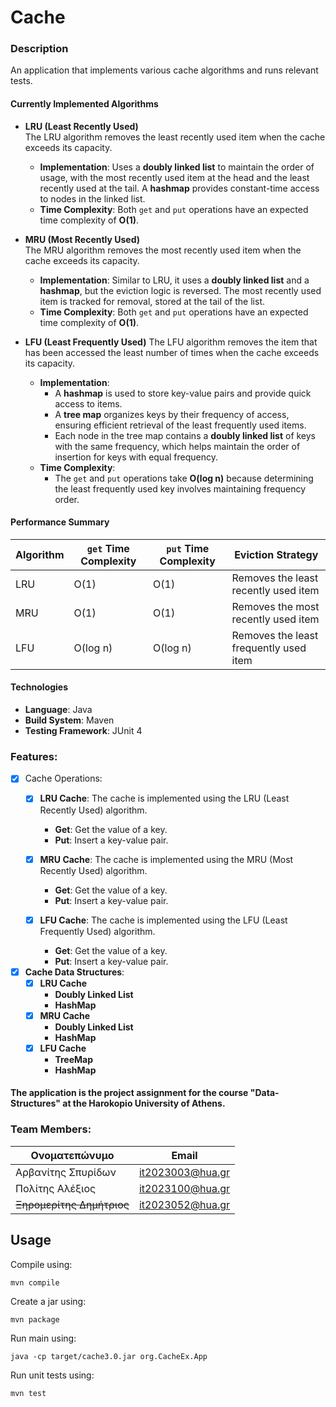 # Cache

### **Description**
An application that implements various cache algorithms and runs relevant tests.

#### **Currently Implemented Algorithms**

- **LRU (Least Recently Used)**  
  The LRU algorithm removes the least recently used item when the cache exceeds its capacity.
  - **Implementation**: Uses a **doubly linked list** to maintain the order of usage, with the most recently used item at the head and the least recently used at the tail.
  A **hashmap** provides constant-time access to nodes in the linked list.
  - **Time Complexity**: Both `get` and `put` operations have an expected time complexity of **O(1)**.

- **MRU (Most Recently Used)**  
  The MRU algorithm removes the most recently used item when the cache exceeds its capacity.
  - **Implementation**: Similar to LRU, it uses a **doubly linked list** and a **hashmap**, but the eviction logic is reversed. The most recently used item is tracked for removal, stored at the tail of the list.
  - **Time Complexity**: Both `get` and `put` operations have an expected time complexity of **O(1)**.

- **LFU (Least Frequently Used)**
  The LFU algorithm removes the item that has been accessed the least number of times when the cache exceeds its capacity.
  - **Implementation**:
    - A **hashmap** is used to store key-value pairs and provide quick access to items.
    - A **tree map** organizes keys by their frequency of access, ensuring efficient retrieval of the least frequently used items.
    - Each node in the tree map contains a **doubly linked list** of keys with the same frequency, which helps maintain the order of insertion for keys with equal frequency.
  - **Time Complexity**:
    - The `get` and `put` operations take **O(log n)** because determining the least frequently used key involves maintaining frequency order.

#### **Performance Summary**
| Algorithm | `get` Time Complexity | `put` Time Complexity | Eviction Strategy                     |  
|-----------|------------------------|------------------------|---------------------------------------|  
| LRU       | O(1)                  | O(1)                  | Removes the least recently used item  |  
| MRU       | O(1)                  | O(1)                  | Removes the most recently used item   |  
| LFU       | O(log n)              | O(log n)              | Removes the least frequently used item|

#### **Technologies**
- **Language**: Java
- **Build System**: Maven
- **Testing Framework**: JUnit 4


### Features:
- [x] Cache Operations:
  - [x] **LRU Cache**: The cache is implemented using the LRU (Least Recently Used) algorithm.
      - **Get**: Get the value of a key.
      - **Put**: Insert a key-value pair.
  
  - [x] **MRU Cache**: The cache is implemented using the MRU (Most Recently Used) algorithm.
      - **Get**: Get the value of a key.
      - **Put**: Insert a key-value pair.
    
  - [x] **LFU Cache**: The cache is implemented using the LFU (Least Frequently Used) algorithm.
      - **Get**: Get the value of a key.
      - **Put**: Insert a key-value pair.


- [x] **Cache Data Structures**:
  - [x] **LRU Cache** 
      - **Doubly Linked List**
      - **HashMap**
  - [x] **MRU Cache**
      - **Doubly Linked List**
      - **HashMap**
  - [x] **LFU Cache**
      - **TreeMap**
      - **HashMap**
  





#### The application is the project assignment for the course "Data-Structures" at the Harokopio University of Athens.
### Team Members:
| Ονοματεπώνυμο             | Email                    |
|---------------------------|--------------------------|
| Αρβανίτης Σπυρίδων        | it2023003@hua.gr         |
| Πολίτης Αλέξιος           | it2023100@hua.gr         |
| ~~Ξηρομερίτης Δημήτριος~~ | it2023052@hua.gr         |


## Usage

Compile using:

```
mvn compile
```

Create a jar using:

```
mvn package
```

Run main using:

```
java -cp target/cache3.0.jar org.CacheEx.App
```

Run unit tests using:

```
mvn test
```
